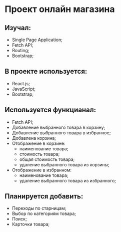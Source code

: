 # Проект онлайн магазина

## Изучал:

- Single Page Application;
- Fetch API;
- Routing;
- Bootstrap;

## В проекте используется:

- React.js;
- JavaScript;
- Bootstrap;

## Используется функцианал:

- Fetch API;
- Добавление выбранного товара в корзину;
- Добавление выбранного товара в избранное;
- Добавлена корзина;
- Отображение в корзине:
  - наименование товара;
  - стоимость товара;
  - общая стоимость товара;
  - удаление выбранного товара из корзины;
- Отображение в избранном:
  - наименование товара;
  - удаление выбранного товара из избранного;

## Планируется добавить:

- Переходы по старницам;
- Выбор по категориям товара;
- Поиск;
- Карточки товара;
